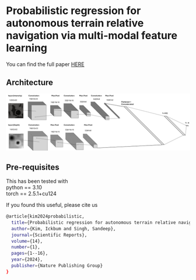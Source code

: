 # Probabilistic regression for autonomous terrain relative navigation via multi-modal feature learning
You can find the full paper [HERE](https://www.nature.com/articles/s41598-024-81377-z)


## Architecture
![Figure 1: MMCNN](CNN_arch.png)


## Pre-requisites
This has been tested with  
python == 3.10  
torch == 2.5.1+cu124




If you found this useful, please cite us 

```bash
@article{kim2024probabilistic,
  title={Probabilistic regression for autonomous terrain relative navigation via multi-modal feature learning},
  author={Kim, Ickbum and Singh, Sandeep},
  journal={Scientific Reports},
  volume={14},
  number={1},
  pages={1--16},
  year={2024},
  publisher={Nature Publishing Group}
}
```
